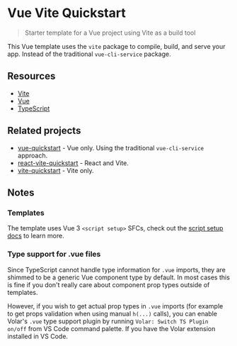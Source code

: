 # Vue Vite Quickstart
> Starter template for a Vue project using Vite as a build tool

This Vue template uses the `vite` package to compile, build, and serve your app. Instead of the traditional `vue-cli-service` package.


## Resources

- [Vite](https://michaelcurrin.github.io/dev-resources/resources/javascript/packages/bundlers/vite.html)
- [Vue](https://michaelcurrin.github.io/dev-resources/resources/javascript/packages/vue/)
- [TypeScript](https://michaelcurrin.github.io/dev-resources/resources/typescript/)


## Related projects

- [vue-quickstart](https://github.com/MichaelCurrin/vue-quickstart) - Vue only. Using the traditional `vue-cli-service` approach.
- [react-vite-quickstart](https://github.com/MichaelCurrin/react-vite-quickstart) - React and Vite.
- [vite-quickstart](https://github.com/MichaelCurrin/vite-quickstart) - Vite only.


## Notes

### Templates

The template uses Vue 3 `<script setup>` SFCs, check out the [script setup docs](https://v3.vuejs.org/api/sfc-script-setup.html#sfc-script-setup) to learn more.

### Type support for .vue files

Since TypeScript cannot handle type information for `.vue` imports, they are shimmed to be a generic Vue component type by default. In most cases this is fine if you don't really care about component prop types outside of templates.

However, if you wish to get actual prop types in `.vue` imports (for example to get props validation when using manual `h(...)` calls), you can enable Volar's `.vue` type support plugin by running `Volar: Switch TS Plugin on/off` from VS Code command palette. If you have the Volar extension installed in VS Code.
